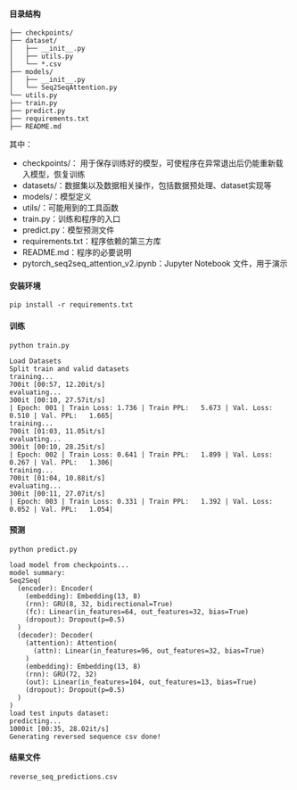 #### 目录结构
```
├── checkpoints/
├── dataset/
│   ├── __init__.py
│   ├── utils.py
│   └── *.csv
├── models/
│   ├── __init__.py
│   └── Seq2SeqAttention.py
└── utils.py
├── train.py
├── predict.py
├── requirements.txt
├── README.md
```

其中：

- checkpoints/： 用于保存训练好的模型，可使程序在异常退出后仍能重新载入模型，恢复训练
- datasets/：数据集以及数据相关操作，包括数据预处理、dataset实现等
- models/：模型定义
- utils/：可能用到的工具函数
- train.py：训练和程序的入口
- predict.py：模型预测文件
- requirements.txt：程序依赖的第三方库
- README.md：程序的必要说明
- pytorch_seq2seq_attention_v2.ipynb：Jupyter Notebook 文件，用于演示


#### 安装环境
```
pip install -r requirements.txt
```

#### 训练

```
python train.py
```

```
Load Datasets
Split train and valid datasets
training...
700it [00:57, 12.20it/s]
evaluating...
300it [00:10, 27.57it/s]
| Epoch: 001 | Train Loss: 1.736 | Train PPL:   5.673 | Val. Loss: 0.510 | Val. PPL:   1.665|
training...
700it [01:03, 11.05it/s]
evaluating...
300it [00:10, 28.25it/s]
| Epoch: 002 | Train Loss: 0.641 | Train PPL:   1.899 | Val. Loss: 0.267 | Val. PPL:   1.306|
training...
700it [01:04, 10.88it/s]
evaluating...
300it [00:11, 27.07it/s]
| Epoch: 003 | Train Loss: 0.331 | Train PPL:   1.392 | Val. Loss: 0.052 | Val. PPL:   1.054|
```


#### 预测

```
python predict.py
```

```
load model from checkpoints...
model summary:
Seq2Seq(
  (encoder): Encoder(
    (embedding): Embedding(13, 8)
    (rnn): GRU(8, 32, bidirectional=True)
    (fc): Linear(in_features=64, out_features=32, bias=True)
    (dropout): Dropout(p=0.5)
  )
  (decoder): Decoder(
    (attention): Attention(
      (attn): Linear(in_features=96, out_features=32, bias=True)
    )
    (embedding): Embedding(13, 8)
    (rnn): GRU(72, 32)
    (out): Linear(in_features=104, out_features=13, bias=True)
    (dropout): Dropout(p=0.5)
  )
)
load test inputs dataset:
predicting...
1000it [00:35, 28.02it/s]
Generating reversed sequence csv done!
```


#### 结果文件
```
reverse_seq_predictions.csv
```